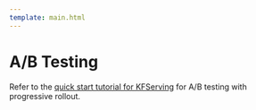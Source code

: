 ```yaml
---
template: main.html
---
```


# A/B Testing

Refer to the [quick start tutorial for KFServing](../../../getting-started/quick-start/kfserving/tutorial) for A/B testing with progressive rollout.